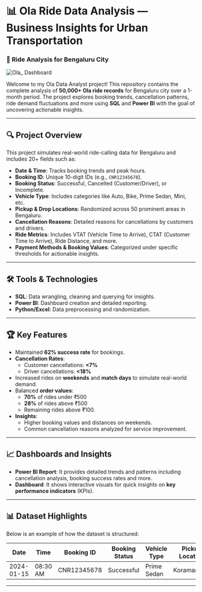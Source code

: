 # 📊 Ola Ride Data Analysis — Business Insights for Urban Transportation 
### 🚖 Ride Analysis for Bengaluru City  

![Ola_ Dashboard](https://github.com/user-attachments/assets/dd61df56-f7b2-46d2-ab25-8bfe4fc020a4)



Welcome to my Ola Data Analyst project! This repository contains the complete analysis of **50,000+ Ola ride records** for Bengaluru city over a 1-month period. The project explores booking trends, cancellation patterns, ride demand fluctuations and more using **SQL** and **Power BI** with the goal of uncovering actionable insights.  

---

## 🔍 **Project Overview**  
This project simulates real-world ride-calling data for Bengaluru and includes 20+ fields such as:  
- **Date & Time**: Tracks booking trends and peak hours.  
- **Booking ID**: Unique 10-digit IDs (e.g., `CNR12345678`).  
- **Booking Status**: Successful, Cancelled (Customer/Driver), or Incomplete.  
- **Vehicle Type**: Includes categories like Auto, Bike, Prime Sedan, Mini, etc.  
- **Pickup & Drop Locations**: Randomized across 50 prominent areas in Bengaluru.  
- **Cancellation Reasons**: Detailed reasons for cancellations by customers and drivers.  
- **Ride Metrics**: Includes VTAT (Vehicle Time to Arrive), CTAT (Customer Time to Arrive), Ride Distance, and more.  
- **Payment Methods & Booking Values**: Categorized under specific thresholds for actionable insights.  

---

## 🛠️ **Tools & Technologies**  
- **SQL**: Data wrangling, cleaning and querying for insights.  
- **Power BI**: Dashboard creation and detailed reporting.  
- **Python/Excel**: Data preprocessing and randomization.  

---

## 🏆 **Key Features**  
- Maintained **62% success rate** for bookings.  
- **Cancellation Rates**:  
  - Customer cancellations: **<7%**  
  - Driver cancellations: **<18%**  
- Increased rides on **weekends** and **match days** to simulate real-world demand.  
- Balanced **order values**:  
  - **70%** of rides under ₹500  
  - **28%** of rides above ₹500  
  - Remaining rides above ₹100.  
- **Insights**:  
  - Higher booking values and distances on weekends.  
  - Common cancellation reasons analyzed for service improvement.  

---

## 📈 **Dashboards and Insights**  
- **Power BI Report**: It provides detailed trends and patterns including cancellation analysis, booking success rates and more.  
- **Dashboard**: It shows interactive visuals for quick insights on **key performance indicators** (KPIs).  

---

## 📊 **Dataset Highlights**  
Below is an example of how the dataset is structured:  

| **Date** | **Time** | **Booking ID** | **Booking Status** | **Vehicle Type** | **Pickup Location** | **Drop Location** | **Booking Value** | **Payment Method** |  
|----------|----------|----------------|---------------------|-------------------|----------------------|-------------------|-------------------|--------------------|  
| 2024-01-15 | 08:30 AM | CNR12345678 | Successful | Prime Sedan | Koramangala | Whitefield | ₹480 | Online |  

---


